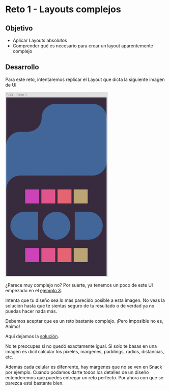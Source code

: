 # Reto 1 - Layouts complejos

## Objetivo

- Aplicar Layouts absolutos
- Comprender qué es necesario para crear un layout aparentemente complejo

## Desarrollo

Para este reto, intentaremos replicar el Layout que dicta la siguiente imagen de UI

![reto-01](./assets/reto-01.png)

¿Parece muy complejo no? Por suerte, ya tenemos un poco de este UI empezado en el [ejemplo 3](../Ejemplo-03).

Intenta que tu diseño sea lo más parecido posible a esta imagen. No veas la solución hasta que te sientas seguro de tu resultado o de verdad ya no puedas hacer nada más.

Debemos aceptar que es un reto bastante complejo. ¡Pero imposible no es, Ánimo!

Aquí dejamos la [solución](./solucion.tsx).

No te preocupes si no quedó exactamente igual. Si solo te basas en una imagen es dicil calcular los pixeles, margenes, paddings, radios, distancias, etc.

Además cada celular es difenrente, hay márgenes que no se ven en Snack por ejemplo. Cuando podamos darte todos los detalles de un diseño entenderemos que puedes entregar un reto perfecto. Por ahora con que se parezca está bastante bien.